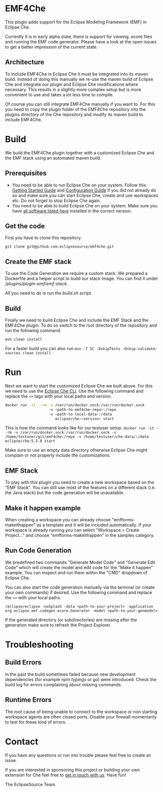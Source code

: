 # EMF4Che
This plugin adds support for the Eclipse Modeling Framework (EMF) in Eclipse Che. 

Currently it is in early alpha state, there is support for viewing .ecore files and running the EMF code generator. Please have a look at the open issues to get a better impression of the current state.

## Architecture

To include EMF4Che in Eclipse Che it must be integrated into its maven build. Instead of doing this manually we re-use the maven build of Eclipse Che and integrate our plugin and Eclipse Che modifications where necessary. This results in a slightly more complex setup but is more convenient to use and takes a lot less time to compile.

Of course you can still integrate EMF4Che manually if you want to. For this you need to copy the plugin folder of the EMF4Che repository into the plugins directory of the Che repository and modify its maven build to include EMF4Che.

# Build
We build the EMF4Che plugin together with a customized Eclipse Che and the EMF stack using an automated maven build.

## Prerequisites
 * You need to be able to run Eclipse Che on your system. Follow this [Getting Started Guide](https://www.eclipse.org/che/docs/setup/getting-started/index.html) and [Configuration Guide](https://www.eclipse.org/che/docs/setup/configuration/index.html) if you did not already do so and make sure you can start Eclipse Che, create and use workspaces etc. Do not forget to stop Eclipse Che again.
  * You need to be able to build Eclipse Che on your system. Make sure you have [all software listed here](https://github.com/eclipse/che/wiki/Development-Workflow#dependencies)  installed in the correct version.

## Get the code
First you have to clone this repository.
```
git clone git@github.com:eclipsesource/emf4che.git
```

## Create the EMF stack

To use the Code Generation we require a custom stack. We prepared a Dockerfile and a helper script to build our stack image. You can find it under */plugins/plugin-emf/emf-stack*.

All you need to do is run the *build.sh* script.

## Build

Finally we need to build Eclipse Che and include the EMF Stack and the EMF4Che plugin. To do so switch to the root directory of the repository and run the following command.
```
mvn clean install
```

For a faster build you can also run ```mvn -T 1C -DskipTests -Dskip-validate-sources clean install```

# Run

Next we want to start the customized Eclipse Che we built above. For this we need to use the [Eclipse Che CLI](https://www.eclipse.org/che/docs/setup/getting-started/index.html#volume-mounts). Use the following command and replace the `<>` tags with your local paths and version.
```bash
docker run -it --rm -v /var/run/docker.sock:/var/run/docker.sock
                    -v <path-to-emf4che-repo>:/repo
                    -v <path-to-local-data>:/data
                       eclipse/che:<version> start
```

This is how the command looks like for our testuser setup: ```docker run -it --rm -v /var/run/docker.sock:/var/run/docker.sock -v /home/testuser/git/emf4che:/repo -v /home/testuser/che-data/:/data eclipse/che:5.5.0 start```

Make sure to use an empty data directory otherwise Eclipse Che might complain or not properly include the customizations.

## EMF Stack

To play with this plugin you need to create a new workspace based on the "EMF Stack". You can still use most of the features on a different stack (i.e. the Java stack) but the code generation will be unavailable.

## Make it happen example

When creating a workspace you can already choose "emfforms-makeithappen" as a template and it will be included automatically. If your workspace is already running you can select "Workspace > Create Project..." and choose "emfforms-makeithappen" in the samples category. 

## Run Code Generation

We predefined two commands "Generate Model Code" and "Generate Edit Code" which will create the model and edit code for the "Make it happen" example. You can inspect and run them within the "CMD" dropdown of Eclipse Che.

You can also start the code generation manually via the terminal (or create your own commands) if desired. Use the following command and replace the `<>` with your local paths.
```
/eclipse/eclipse -noSplash -data <path-to-your-project> -application org.eclipse.emf.codegen.ecore.Generator -model <path-to-your-genmodel>
```
If the generated directory (or subdirectories) are missing after the generation make sure to refresh the Project Explorer.

# Troubleshooting

## Build Errors

In the past the build sometimes failed because new development dependencies (for example *npm typings* or *go*) were introduced. Check the build log for errors complaining about missing commands. 

## Runtime Errors

The root cause of being unable to connect to the workspace or non starting workspace agents are often closed ports. Disable your firewall momentarily to test for these kind of errors.

# Contact
If you have any questions or run into trouble please feel free to create an issue.

If you are interested in sponsoring this project or building your own extension for Che feel free to [get in touch with us](mailto:munich@eclipsesource.com). Have fun!

The EclipseSource Team.
